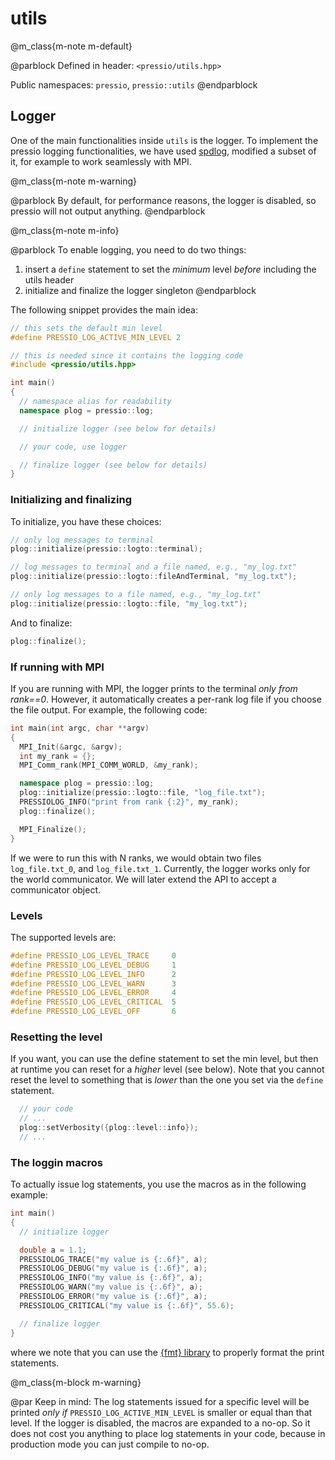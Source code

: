 
# utils

@m_class{m-note m-default}

@parblock
Defined in header: `<pressio/utils.hpp>`

Public namespaces: `pressio`, `pressio::utils`
@endparblock


## Logger

One of the main functionalities inside `utils` is the logger.
To implement the pressio logging functionalities, we have used [spdlog](https://github.com/gabime/spdlog),
modified a subset of it, for example to work seamlessly with MPI.

@m_class{m-note m-warning}

@parblock
By default, for performance reasons, the logger is disabled, so pressio will not output anything.
@endparblock

<!-- If you just `#include<pressio/utils.hpp>` and expect logging, you will be disappointed!<br/> -->
<!-- @m_span{m-text m-warning}By default, for performance reasons, the logger is disabled.@m_endspan -->

@m_class{m-note m-info}

@parblock
To enable logging, you need to do two things:
1. insert a `define` statement to set the *minimum* level *before* including the utils header
2. initialize and finalize the logger singleton
@endparblock

The following snippet provides the main idea:

```cpp
// this sets the default min level
#define PRESSIO_LOG_ACTIVE_MIN_LEVEL 2

// this is needed since it contains the logging code
#include <pressio/utils.hpp>

int main()
{
  // namespace alias for readability
  namespace plog = pressio::log;

  // initialize logger (see below for details)

  // your code, use logger

  // finalize logger (see below for details)
}
```

### Initializing and finalizing

To initialize, you have these choices:

```cpp
// only log messages to terminal
plog::initialize(pressio::logto::terminal);

// log messages to terminal and a file named, e.g., "my_log.txt"
plog::initialize(pressio::logto::fileAndTerminal, "my_log.txt");

// only log messages to a file named, e.g., "my_log.txt"
plog::initialize(pressio::logto::file, "my_log.txt");
```

And to finalize:

```cpp
plog::finalize();
```

### If running with MPI

If you are running with MPI, the logger prints to the terminal *only from rank==0*.
However, it automatically creates a per-rank log file if you choose the file output.
For example, the following code:

```cpp
int main(int argc, char **argv)
{
  MPI_Init(&argc, &argv);
  int my_rank = {};
  MPI_Comm_rank(MPI_COMM_WORLD, &my_rank);

  namespace plog = pressio::log;
  plog::initialize(pressio::logto::file, "log_file.txt");
  PRESSIOLOG_INFO("print from rank {:2}", my_rank);
  plog::finalize();

  MPI_Finalize();
}
```

If we were to run this with N ranks, we would obtain two
files `log_file.txt_0`, and `log_file.txt_1`.
Currently, the logger works only for the world communicator.
We will later extend the API to accept a communicator object.




### Levels

The supported levels are:

```cpp
#define PRESSIO_LOG_LEVEL_TRACE		0
#define PRESSIO_LOG_LEVEL_DEBUG		1
#define PRESSIO_LOG_LEVEL_INFO		2
#define PRESSIO_LOG_LEVEL_WARN		3
#define PRESSIO_LOG_LEVEL_ERROR		4
#define PRESSIO_LOG_LEVEL_CRITICAL	5
#define PRESSIO_LOG_LEVEL_OFF		6
```

### Resetting the level

If you want, you can use the define statement to set the min level,
but then at runtime you can reset for a *higher* level (see below).
Note that you cannot reset the level to something that is *lower* than the
one you set via the `define` statement.

```cpp
  // your code
  // ...
  plog::setVerbosity({plog::level::info});
  // ...
```


### The loggin macros

To actually issue log statements, you use the macros as in the following example:

```cpp
int main()
{
  // initialize logger

  double a = 1.1;
  PRESSIOLOG_TRACE("my value is {:.6f}", a);
  PRESSIOLOG_DEBUG("my value is {:.6f}", a);
  PRESSIOLOG_INFO("my value is {:.6f}", a);
  PRESSIOLOG_WARN("my value is {:.6f}", a);
  PRESSIOLOG_ERROR("my value is {:.6f}", a);
  PRESSIOLOG_CRITICAL("my value is {:.6f}", 55.6);

  // finalize logger
}
```

where we note that you can use the [{fmt} library](https://github.com/fmtlib/fmt)
to properly format the print statements.

@m_class{m-block m-warning}

@par Keep in mind:
The log statements issued for a specific level will be printed
*only if* `PRESSIO_LOG_ACTIVE_MIN_LEVEL` is smaller or equal than that level.
If the logger is disabled, the macros are expanded to a no-op.
So it does not cost you anything to place log statements in your code,
because in production mode you can just compile to no-op.
